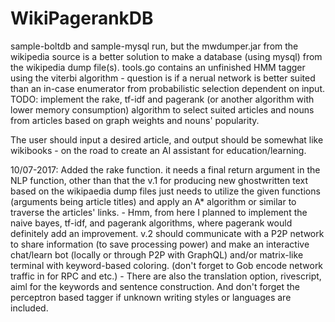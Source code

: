 # WikiPagerankDB
sample-boltdb and sample-mysql run, but the mwdumper.jar from the wikipedia source is a better solution to make a database (using mysql) from the wikipedia dump file(s).
tools.go contains an unfinished HMM tagger using the viterbi algorithm - question is if a nerual network is better suited than an in-case enumerator from probabilistic selection dependent on input.
TODO: implement the rake, tf-idf and pagerank (or another algorithm with lower memory consumption) algorithm to select suited articles and nouns from articles based on graph weights and nouns' popularity.

The user should input a desired article, and output should be somewhat like wikibooks - on the road to create an AI assistant for education/learning.

10/07-2017:
Added the rake function. it needs a final return argument in the NLP function, other than that the v.1 for producing new ghostwritten text based on the wikipaedia dump files just needs to utilize the given functions (arguments being article titles) and apply an A* algorithm or similar to traverse the articles' links. - Hmm, from here I planned to implement the naive bayes, tf-idf, and pagerank algorithms, where pagerank would definitely add an improvement. v.2 should communicate with a P2P network to share information (to save processing power) and make an interactive chat/learn bot (locally or through P2P with GraphQL) and/or matrix-like terminal with keyword-based coloring. (don't forget to Gob encode network traffic in for RPC and etc.) - There are also the translation option, rivescript, aiml for the keywords and sentence construction. And don't forget the perceptron based tagger if unknown writing styles or languages are included.
